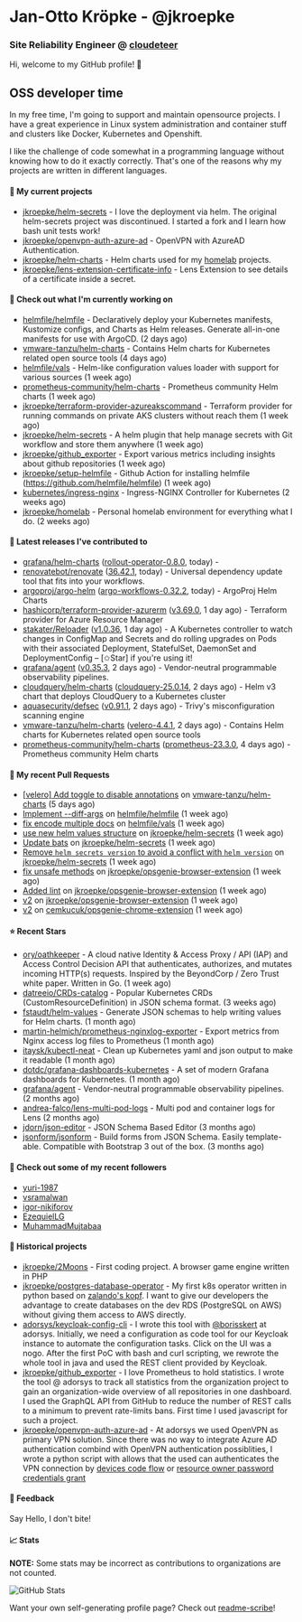 # Jan-Otto Kröpke - @jkroepke
### Site Reliability Engineer @ [cloudeteer](https://cloudeteer.de/)

Hi, welcome to my GitHub profile! 👋

## OSS developer time
In my free time, I'm going to support and maintain opensource projects. I have a great experience in Linux system administration and container stuff and clusters like Docker, Kubernetes and Openshift.

I like the challenge of code somewhat in a programming language without knowing how to do it exactly correctly. That's one of the reasons why my projects are written in different languages.

#### 🌱 My current projects
- [jkroepke/helm-secrets](https://github.com/jkroepke/helm-secrets) - I love the deployment via helm. The original helm-secrets project was discontinued. I started a fork and I learn how bash unit tests work!
- [jkroepke/openvpn-auth-azure-ad](https://github.com/jkroepke/openvpn-auth-azure-ad) - OpenVPN with AzureAD Authentication.
- [jkroepke/helm-charts](https://github.com/jkroepke/helm-charts) - Helm charts used for my [homelab](https://github.com/jkroepke/homelab) projects.
- [jkroepke/lens-extension-certificate-info](https://github.com/jkroepke/lens-extension-certificate-info) - Lens Extension to see details of a certificate inside a secret.

#### 👷 Check out what I'm currently working on

- [helmfile/helmfile](https://github.com/helmfile/helmfile) - Declaratively deploy your Kubernetes manifests, Kustomize configs, and Charts as Helm releases. Generate all-in-one manifests for use with ArgoCD. (2 days ago)
- [vmware-tanzu/helm-charts](https://github.com/vmware-tanzu/helm-charts) - Contains Helm charts for Kubernetes related open source tools (4 days ago)
- [helmfile/vals](https://github.com/helmfile/vals) - Helm-like configuration values loader with support for various sources (1 week ago)
- [prometheus-community/helm-charts](https://github.com/prometheus-community/helm-charts) - Prometheus community Helm charts (1 week ago)
- [jkroepke/terraform-provider-azureakscommand](https://github.com/jkroepke/terraform-provider-azureakscommand) - Terraform provider for running commands on private AKS clusters without reach them (1 week ago)
- [jkroepke/helm-secrets](https://github.com/jkroepke/helm-secrets) - A helm plugin that help manage secrets with Git workflow and store them anywhere (1 week ago)
- [jkroepke/github_exporter](https://github.com/jkroepke/github_exporter) - Export various metrics including insights about github repositories (1 week ago)
- [jkroepke/setup-helmfile](https://github.com/jkroepke/setup-helmfile) - Github Action for installing helmfile (https://github.com/helmfile/helmfile) (1 week ago)
- [kubernetes/ingress-nginx](https://github.com/kubernetes/ingress-nginx) - Ingress-NGINX Controller for Kubernetes (2 weeks ago)
- [jkroepke/homelab](https://github.com/jkroepke/homelab) - Personal homelab environment for everything what I do. (2 weeks ago)

#### 🔭 Latest releases I've contributed to

- [grafana/helm-charts](https://github.com/grafana/helm-charts) ([rollout-operator-0.8.0](https://github.com/grafana/helm-charts/releases/tag/rollout-operator-0.8.0), today) - 
- [renovatebot/renovate](https://github.com/renovatebot/renovate) ([36.42.1](https://github.com/renovatebot/renovate/releases/tag/36.42.1), today) - Universal dependency update tool that fits into your workflows.
- [argoproj/argo-helm](https://github.com/argoproj/argo-helm) ([argo-workflows-0.32.2](https://github.com/argoproj/argo-helm/releases/tag/argo-workflows-0.32.2), today) - ArgoProj Helm Charts
- [hashicorp/terraform-provider-azurerm](https://github.com/hashicorp/terraform-provider-azurerm) ([v3.69.0](https://github.com/hashicorp/terraform-provider-azurerm/releases/tag/v3.69.0), 1 day ago) - Terraform provider for Azure Resource Manager
- [stakater/Reloader](https://github.com/stakater/Reloader) ([v1.0.36](https://github.com/stakater/Reloader/releases/tag/v1.0.36), 1 day ago) - A Kubernetes controller to watch changes in ConfigMap and Secrets and do rolling upgrades on Pods with their associated Deployment, StatefulSet, DaemonSet and DeploymentConfig – [✩Star] if you&#39;re using it!
- [grafana/agent](https://github.com/grafana/agent) ([v0.35.3](https://github.com/grafana/agent/releases/tag/v0.35.3), 2 days ago) - Vendor-neutral programmable observability pipelines.
- [cloudquery/helm-charts](https://github.com/cloudquery/helm-charts) ([cloudquery-25.0.14](https://github.com/cloudquery/helm-charts/releases/tag/cloudquery-25.0.14), 2 days ago) - Helm v3 chart that deploys CloudQuery to a Kubernetes cluster
- [aquasecurity/defsec](https://github.com/aquasecurity/defsec) ([v0.91.1](https://github.com/aquasecurity/defsec/releases/tag/v0.91.1), 2 days ago) - Trivy&#39;s misconfiguration scanning engine
- [vmware-tanzu/helm-charts](https://github.com/vmware-tanzu/helm-charts) ([velero-4.4.1](https://github.com/vmware-tanzu/helm-charts/releases/tag/velero-4.4.1), 2 days ago) - Contains Helm charts for Kubernetes related open source tools
- [prometheus-community/helm-charts](https://github.com/prometheus-community/helm-charts) ([prometheus-23.3.0](https://github.com/prometheus-community/helm-charts/releases/tag/prometheus-23.3.0), 4 days ago) - Prometheus community Helm charts

#### 🔨 My recent Pull Requests

- [[velero] Add toggle to disable annotations](https://github.com/vmware-tanzu/helm-charts/pull/487) on [vmware-tanzu/helm-charts](https://github.com/vmware-tanzu/helm-charts) (5 days ago)
- [Implement --diff-args](https://github.com/helmfile/helmfile/pull/959) on [helmfile/helmfile](https://github.com/helmfile/helmfile) (1 week ago)
- [fix encode multiple docs](https://github.com/helmfile/vals/pull/159) on [helmfile/vals](https://github.com/helmfile/vals) (1 week ago)
- [use new helm values structure](https://github.com/jkroepke/helm-secrets/pull/388) on [jkroepke/helm-secrets](https://github.com/jkroepke/helm-secrets) (1 week ago)
- [Update bats](https://github.com/jkroepke/helm-secrets/pull/387) on [jkroepke/helm-secrets](https://github.com/jkroepke/helm-secrets) (1 week ago)
- [Remove `helm secrets version` to avoid a conflict with `helm version`](https://github.com/jkroepke/helm-secrets/pull/386) on [jkroepke/helm-secrets](https://github.com/jkroepke/helm-secrets) (1 week ago)
- [fix unsafe methods](https://github.com/jkroepke/opsgenie-browser-extension/pull/3) on [jkroepke/opsgenie-browser-extension](https://github.com/jkroepke/opsgenie-browser-extension) (1 week ago)
- [Added lint](https://github.com/jkroepke/opsgenie-browser-extension/pull/2) on [jkroepke/opsgenie-browser-extension](https://github.com/jkroepke/opsgenie-browser-extension) (1 week ago)
- [v2](https://github.com/jkroepke/opsgenie-browser-extension/pull/1) on [jkroepke/opsgenie-browser-extension](https://github.com/jkroepke/opsgenie-browser-extension) (1 week ago)
- [v2](https://github.com/cemkucuk/opsgenie-chrome-extension/pull/4) on [cemkucuk/opsgenie-chrome-extension](https://github.com/cemkucuk/opsgenie-chrome-extension) (1 week ago)

#### ⭐ Recent Stars

- [ory/oathkeeper](https://github.com/ory/oathkeeper) - A cloud native Identity &amp; Access Proxy / API (IAP) and Access Control Decision API that authenticates, authorizes, and mutates incoming HTTP(s) requests. Inspired by the BeyondCorp / Zero Trust white paper. Written in Go. (1 week ago)
- [datreeio/CRDs-catalog](https://github.com/datreeio/CRDs-catalog) - Popular Kubernetes CRDs (CustomResourceDefinition) in JSON schema format. (3 weeks ago)
- [fstaudt/helm-values](https://github.com/fstaudt/helm-values) - Generate JSON schemas to help writing values for Helm charts. (1 month ago)
- [martin-helmich/prometheus-nginxlog-exporter](https://github.com/martin-helmich/prometheus-nginxlog-exporter) - Export metrics from Nginx access log files to Prometheus (1 month ago)
- [itaysk/kubectl-neat](https://github.com/itaysk/kubectl-neat) - Clean up Kubernetes yaml and json output to make it readable (1 month ago)
- [dotdc/grafana-dashboards-kubernetes](https://github.com/dotdc/grafana-dashboards-kubernetes) - A set of modern Grafana dashboards for Kubernetes. (1 month ago)
- [grafana/agent](https://github.com/grafana/agent) - Vendor-neutral programmable observability pipelines. (2 months ago)
- [andrea-falco/lens-multi-pod-logs](https://github.com/andrea-falco/lens-multi-pod-logs) - Multi pod and container logs for Lens (2 months ago)
- [jdorn/json-editor](https://github.com/jdorn/json-editor) - JSON Schema Based Editor (3 months ago)
- [jsonform/jsonform](https://github.com/jsonform/jsonform) - Build forms from JSON Schema. Easily template-able. Compatible with Bootstrap 3 out of the box. (3 months ago)

#### 👯 Check out some of my recent followers

- [yuri-1987](https://github.com/yuri-1987)
- [vsramalwan](https://github.com/vsramalwan)
- [igor-nikiforov](https://github.com/igor-nikiforov)
- [EzequielLG](https://github.com/EzequielLG)
- [MuhammadMujtabaa](https://github.com/MuhammadMujtabaa)

#### 📜 Historical projects
- [jkroepke/2Moons](https://github.com/jkroepke/2Moons) - First coding project. A browser game engine written in PHP
- [jkroepke/postgres-database-operator](https://github.com/jkroepke/postgres-database-operator) - My first k8s operator written in python based on [zalando's kopf](https://github.com/zalando-incubator/kopf). I want to give our developers the advantage to create databases on the dev RDS (PostgreSQL on AWS) without giving them access to AWS directly.
- [adorsys/keycloak-config-cli](https://github.com/adorsys/keycloak-config-cli) - I wrote this tool with [@borisskert](https://github.com/borisskert) at adorsys. Initially, we need a configuration as code tool for our Keycloak instance to automate the configuration tasks. Click on the UI was a nogo. After the first PoC with bash and curl scripting, we rewrote the whole tool in java and used the REST client provided by Keycloak.
- [jkroepke/github_exporter](https://github.com/jkroepke/github_exporter) - I love Prometheus to hold statistics. I wrote the tool @ adorsys to track all statistics from the organization project to gain an organization-wide overview of all repositories in one dashboard. I used the GraphQL API from GitHub to reduce the number of REST calls to a minimum to prevent rate-limits bans. First time I used javascript for such a project.
- [jkroepke/openvpn-auth-azure-ad](https://github.com/jkroepke/openvpn-auth-azure-ad) - At adorsys we used OpenVPN as primary VPN solution. Since there was no way to integrate Azure AD authentication combind with OpenVPN authentication possiblities, I wrote a python script with allows that the used can authenticates the VPN connection by [devices code flow](https://docs.microsoft.com/en-us/azure/active-directory/develop/v2-oauth2-device-code) or [resource owner password credentials grant](https://docs.microsoft.com/en-us/azure/active-directory/develop/v2-oauth-ropc)

#### 💬 Feedback

Say Hello, I don't bite!

#### 📈 Stats

**NOTE:** Some stats may be incorrect as contributions to organizations
are not counted.

![GitHub Stats](https://github-readme-stats.vercel.app/api?username=jkroepke&count_private=false&theme=tokyonight&show_icons=true)

Want your own self-generating profile page? Check out [readme-scribe](https://github.com/muesli/readme-scribe)!
